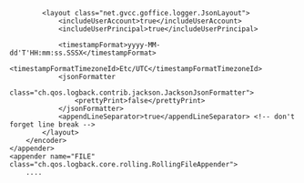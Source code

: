 <?xml version="1.0" encoding="UTF-8"?>
<configuration>
	<appender name="CONSOLE" class="ch.qos.logback.core.ConsoleAppender">
		<encoder class="ch.qos.logback.core.encoder.LayoutWrappingEncoder">

			<layout class="net.gvcc.goffice.logger.JsonLayout">
				<includeUserAccount>true</includeUserAccount>
				<includeUserPrincipal>true</includeUserPrincipal>

				<timestampFormat>yyyy-MM-dd'T'HH:mm:ss.SSSX</timestampFormat>
				<timestampFormatTimezoneId>Etc/UTC</timestampFormatTimezoneId>
				<jsonFormatter
					class="ch.qos.logback.contrib.jackson.JacksonJsonFormatter">
					<prettyPrint>false</prettyPrint>
				</jsonFormatter>
				<appendLineSeparator>true</appendLineSeparator> <!-- don't forget line break -->
			</layout>
		</encoder>
	</appender>
	<appender name="FILE" class="ch.qos.logback.core.rolling.RollingFileAppender">
		....